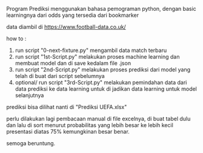 Program Prediksi menggunakan bahasa pemograman python, dengan basic learningnya dari odds yang tersedia dari bookmarker 

data diambil di https://www.football-data.co.uk/

how to :

1. run script "0-next-fixture.py" mengambil data match terbaru
2. run script "1st-Script.py" melakukan proses machine learning dan membuat model dan di save kedalam file .json
3. run script "2nd-Script.py" melakukan proses prediksi dari model yang telah di buat dari script sebelumnya
4. optional/ run script "3rd-Script.py" melakukan pemindahan data dari data prediksi ke data learning untuk di jadikan data learning untuk model selanjutnya

prediksi bisa dilihat nanti di "Prediksi UEFA.xlsx"

perlu dilakukan lagi pembacaan manual di file excelnya, di buat tabel dulu dan lalu di sort menurut probabilitas yang lebih besar ke lebih kecil presentasi diatas 75% kemungkinan besar benar.

semoga beruntung.
